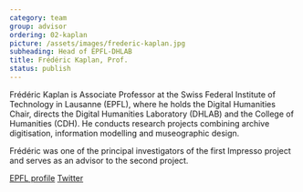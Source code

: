 ```yaml
---
category: team
group: advisor
ordering: 02-kaplan
picture: /assets/images/frederic-kaplan.jpg
subheading: Head of EPFL-DHLAB
title: Frédéric Kaplan, Prof.
status: publish
---
```


Frédéric Kaplan is Associate Professor at the Swiss Federal Institute of Technology in Lausanne (EPFL), where he holds the Digital Humanities Chair, directs the Digital Humanities Laboratory (DHLAB) and the College of Humanities (CDH). He conducts research projects combining archive digitisation, information modelling and museographic design.

Frédéric was one of the principal investigators of the first Impresso project and serves as an advisor to the second project.

[EPFL profile](https://people.epfl.ch/frederic.kaplan/bio?lang=en&cvlang=en) [Twitter](https://twitter.com/frederickaplan?lang=en)

<!-- He is currently working on the « Venice Time Machine », an international project in collaboration with the Ca’Foscari University in Venice, aiming to model the evolution and history of Venice over a 1000 year period. -->
